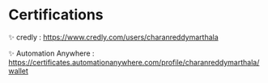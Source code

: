 # Certifications

 ✨ credly : https://www.credly.com/users/charanreddymarthala

 ✨ Automation Anywhere : https://certificates.automationanywhere.com/profile/charanreddymarthala/wallet
